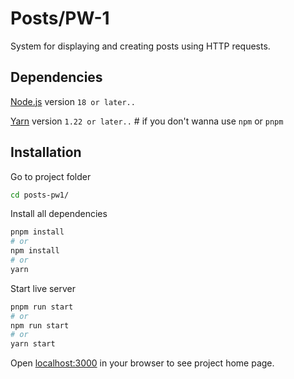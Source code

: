# Posts/PW-1

System for displaying and creating posts using HTTP requests.

## Dependencies

[Node.js](https://nodejs.org/en) version `18 or later..`

[Yarn](https://classic.yarnpkg.com/lang/en/docs/install/) version `1.22 or later..` # if you don't wanna use `npm` or `pnpm`

## Installation

Go to project folder

```bash
cd posts-pw1/
```

Install all dependencies

```bash
pnpm install
# or
npm install
# or
yarn
```

Start live server

```bash
pnpm run start
# or
npm run start
# or
yarn start
```

Open [localhost:3000](http://localhost:3000) in your browser to see project home page.

